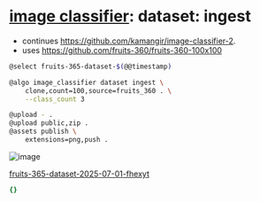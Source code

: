 # [image classifier](./image-classifier.md): dataset: ingest

- continues https://github.com/kamangir/image-classifier-2.
- uses https://github.com/fruits-360/fruits-360-100x100

```bash
@select fruits-365-dataset-$(@@timestamp)

@algo image_classifier dataset ingest \
    clone,count=100,source=fruits_360 . \
    --class_count 3

@upload - .
@upload public,zip .
@assets publish \
    extensions=png,push .
```


![image](https://github.com/kamangir/assets/blob/main/fruits-365-dataset-2025-07-01-fhexyt/grid.png?raw=true)

[fruits-365-dataset-2025-07-01-fhexyt](https://kamangir-public.s3.ir-thr-at1.arvanstorage.ir/fruits-365-dataset-2025-07-01-fhexyt.tar.gz)

```yaml
{}

```
